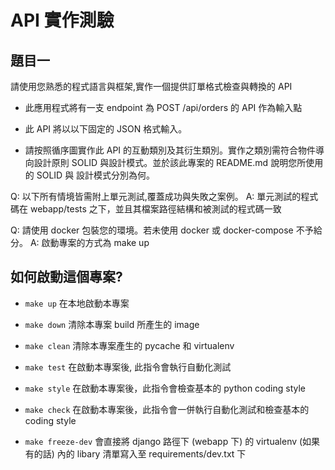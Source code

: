 # API 實作測驗
## 題目一

請使用您熟悉的程式語言與框架,實作一個提供訂單格式檢查與轉換的 API

- 此應用程式將有一支 endpoint 為 POST /api/orders 的 API 作為輸入點

- 此 API 將以以下固定的 JSON 格式輸入。

- 請按照循序圖實作此 API 的互動類別及其衍生類別。實作之類別需符合物件導向設計原則 SOLID 與設計模式。並於該此專案的 README.md 說明您所使用的 SOLID 與
設計模式分別為何。


Q: 以下所有情境皆需附上單元測試,覆蓋成功與失敗之案例。
A: 單元測試的程式碼在 webapp/tests 之下，並且其檔案路徑結構和被測試的程式碼一致

Q: 請使用 docker 包裝您的環境。若未使用 docker 或 docker-compose 不予給分。
A: 啟動專案的方式為 make up


## 如何啟動這個專案?

- `make up`
在本地啟動本專案

- `make down`
清除本專案 build 所產生的 image

- `make clean`
清除本專案產生的 pycache 和 virtualenv

- `make test`
在啟動本專案後, 此指令會執行自動化測試

- `make style`
在啟動本專案後，此指令會檢查基本的 python coding style

- `make check`
在啟動本專案後，此指令會一併執行自動化測試和檢查基本的 coding style

- `make freeze-dev`
會直接將 django 路徑下 (webapp 下) 的 virtualenv (如果有的話) 內的 libary 清單寫入至 requirements/dev.txt 下